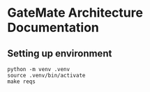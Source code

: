 GateMate Architecture Documentation
===================================

Setting up environment
----------------------

```
python -m venv .venv
source .venv/bin/activate
make reqs
```
